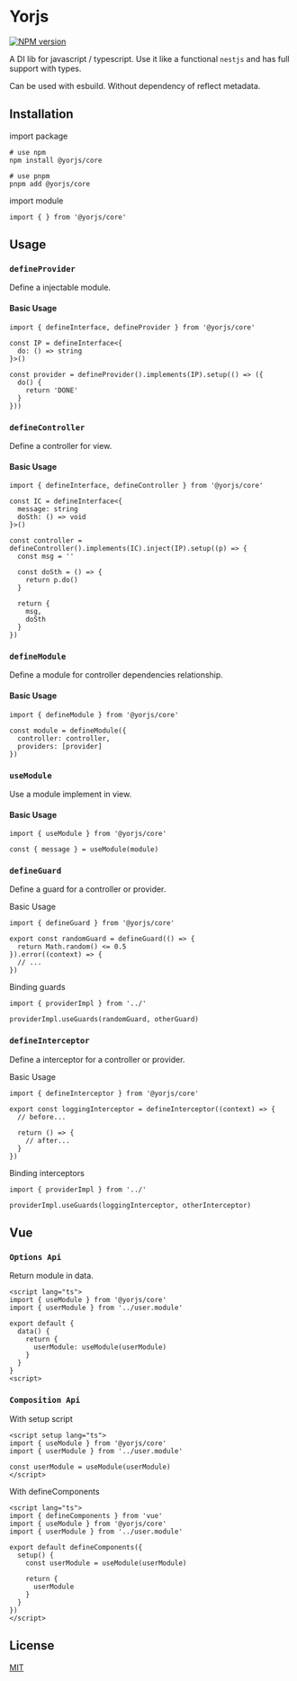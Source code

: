 # Yorjs

[![NPM version](https://img.shields.io/npm/v/@yorjs/core)](https://www.npmjs.com/package/@yorjs/core)

A DI lib for javascript / typescript. Use it like a functional `nestjs` and has full support with types.

Can be used with esbuild. Without dependency of reflect metadata.

## Installation

import package

```
# use npm
npm install @yorjs/core

# use pnpm
pnpm add @yorjs/core
```

import module

```
import { } from '@yorjs/core'
```

## Usage

### `defineProvider`

Define a injectable module.

#### Basic Usage

```
import { defineInterface, defineProvider } from '@yorjs/core'

const IP = defineInterface<{
  do: () => string
}>()

const provider = defineProvider().implements(IP).setup(() => ({
  do() {
    return 'DONE'
  }
}))
```

### `defineController`

Define a controller for view.

#### Basic Usage

```
import { defineInterface, defineController } from '@yorjs/core'

const IC = defineInterface<{
  message: string
  doSth: () => void
}>()

const controller = defineController().implements(IC).inject(IP).setup((p) => {
  const msg = ''

  const doSth = () => {
    return p.do()
  }

  return {
    msg,
    doSth
  }
})
```

### `defineModule`

Define a module for controller dependencies relationship.

#### Basic Usage

```
import { defineModule } from '@yorjs/core'

const module = defineModule({
  controller: controller,
  providers: [provider]
})
```

### `useModule`

Use a module implement in view.

#### Basic Usage

```
import { useModule } from '@yorjs/core'

const { message } = useModule(module)
```

### `defineGuard`

Define a guard for a controller or provider.

Basic Usage

```
import { defineGuard } from '@yorjs/core'

export const randomGuard = defineGuard(() => {
  return Math.random() <= 0.5
}).error((context) => {
  // ...
})
```

Binding guards

```
import { providerImpl } from '../'

providerImpl.useGuards(randomGuard, otherGuard)
```

### `defineInterceptor`

Define a interceptor for a controller or provider.

Basic Usage

```
import { defineInterceptor } from '@yorjs/core'

export const loggingInterceptor = defineInterceptor((context) => {
  // before...

  return () => {
    // after...
  }
})
```

Binding interceptors

```
import { providerImpl } from '../'

providerImpl.useGuards(loggingInterceptor, otherInterceptor)
```

## Vue

### `Options Api`

Return module in data.

```
<script lang="ts">
import { useModule } from '@yorjs/core'
import { userModule } from '../user.module'

export default {
  data() {
    return {
      userModule: useModule(userModule)
    }
  }
}
<script>
```

### `Composition Api`

With setup script

```
<script setup lang="ts">
import { useModule } from '@yorjs/core'
import { userModule } from '../user.module'

const userModule = useModule(userModule)
</script>
```

With defineComponents

```
<script lang="ts">
import { defineComponents } from 'vue'
import { useModule } from '@yorjs/core'
import { userModule } from '../user.module'

export default defineComponents({
  setup() {
    const userModule = useModule(userModule)

    return {
      userModule
    }
  }
})
</script>
```

## License
[MIT](./LICENSE)